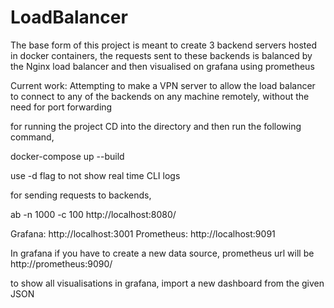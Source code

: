 # LoadBalancer
The base form of this project is meant to create 3 backend servers hosted in docker containers, the requests sent to these backends is balanced by the Nginx load balancer and then visualised on grafana using prometheus

Current work:
Attempting to make a VPN server to allow the load balancer to connect to any of the backends on any machine remotely, without the need for port forwarding

for running the project CD into the directory and then run the following command,

docker-compose up --build

use -d flag to not show real time CLI logs

for sending requests to backends,

ab -n 1000 -c 100 http://localhost:8080/

Grafana: http://localhost:3001
Prometheus: http://localhost:9091

In grafana if you have to create a new data source, prometheus url will be http://prometheus:9090/

to show all visualisations in grafana, import a new dashboard from the given JSON
